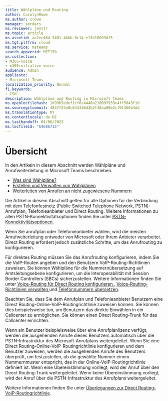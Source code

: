 ```yaml
---
title: Wählpläne und Routing
author: CarolynRowe
ms.author: crowe
manager: serdars
ms.reviewer: jenstr
ms.topic: article
ms.assetid: aa2ec464-3481-4bbb-8c14-e13e18093df5
ms.tgt.pltfrm: cloud
ms.service: msteams
search.appverid: MET150
ms.collection:
- M365-voice
- m365initiative-voice
audience: Admin
appliesto:
- Microsoft Teams
localization_priority: Normal
f1.keywords:
- CSH
description: Wählpläne und Routing in Microsoft Teams
ms.openlocfilehash: 1d99b5edef1cf6c4440a218097933e4ff5843f1d
ms.sourcegitcommit: 4847f24e8c644336d2b2f48aa09e2cf91360e4dd
ms.translationtype: MT
ms.contentlocale: de-DE
ms.lasthandoff: 04/06/2022
ms.locfileid: "64686715"
---
```

# <a name="overview"></a>Übersicht

In den Artikeln in diesem Abschnitt werden Wählpläne und Anrufweiterleitung in Microsoft Teams beschrieben. 

- [Was sind Wählpläne?](what-are-dial-plans.md)
- [Erstellen und Verwalten von Wählplänen](create-and-manage-dial-plans.md)
- [Weiterleiten von Anrufen an nicht zugewiesene Nummern](routing-calls-to-unassigned-numbers.md)

Die Artikel in diesem Abschnitt gelten für alle Optionen für die Verbindung mit dem Telefonfestnetz (Public Switched Telephone Network, PSTN): Anrufplan, Telefonieanbieter und Direct Routing. Weitere Informationen zu allen PSTN-Konnektivitätsoptionen finden Sie unter [PSTN-Konnektivitätsoptionen](pstn-connectivity.md).

Wenn Sie anrufplan oder Telefonieanbieter wählen, wird die meisten Anrufweiterleitung entweder von Microsoft oder Ihrem Anbieter verarbeitet. Direct Routing erfordert jedoch zusätzliche Schritte, um das Anrufrouting zu konfigurieren. 

Für direktes Routing müssen Sie das Anrufrouting konfigurieren, indem Sie die VoIP-Routen angeben und den Benutzern VoIP-Routing-Richtlinien zuweisen. Sie können Wählpläne für die Nummernübersetzung auf Amtsleitungsebene konfigurieren, um die Interoperabilität mit Session Border Controllers (SBCs) sicherzustellen. Weitere Informationen finden Sie unter [Voice-Routing für Direct Routing konfigurieren ](direct-routing-voice-routing.md), [Voice-Routing-Richtlinien verwalten ](manage-voice-routing-policies.md) und [ Telefonnummern übersetzen](direct-routing-translate-numbers.md).

Beachten Sie, dass Sie dem Anrufplan und Telefonieanbieter Benutzern eine Direct Routing-Online-VoIP-Routingrichtlinie zuweisen können. Sie können dies beispielsweise tun, um Benutzern das direkte Einwählen in ein Callcenter zu ermöglichen. Sie können einen Direct Routing-Trunk für das Callcenter einrichten.

Wenn ein Benutzer beispielsweise über eine Anrufplanlizenz verfügt, werden die ausgehenden Anrufe dieses Benutzers automatisch über die PSTN-Infrastruktur des Microsoft-Anrufplans weitergeleitet. Wenn Sie eine Direct Routing-Online-VoIP-Routingrichtlinie konfigurieren und dem Benutzer zuweisen, werden die ausgehenden Anrufe des Benutzers überprüft, um festzustellen, ob die gewählte Nummer einem Nummernmuster entspricht, das in der Online-VoIP-Routingrichtlinie definiert ist. Wenn eine Übereinstimmung vorliegt, wird der Anruf über den Direct Routing-Trunk weitergeleitet. Wenn keine Übereinstimmung vorliegt, wird der Anruf über die PSTN-Infrastruktur des Anrufplans weitergeleitet.

Weitere Informationen finden Sie unter [Überlegungen zur Direct Routing-VoIP-Routingrichtlinie](direct-routing-voice-routing.md#voice-routing-policy-considerations).



